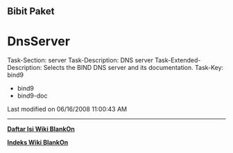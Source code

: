 ## Bibit Paket

# DnsServer
Task-Section: server
Task-Description: DNS server
Task-Extended-Description: Selects the BIND DNS server and its documentation.
Task-Key: bind9
 * bind9
 * bind9-doc


Last modified on 06/16/2008 11:00:43 AM

---
[**Daftar Isi Wiki BlankOn**](/DaftarIsi/README.md)
 
[**Indeks Wiki BlankOn**](/Indeks.md)
